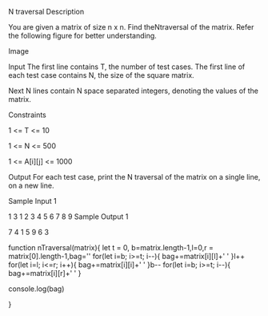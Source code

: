 N traversal 
Description

You are given a matrix of size n x n. Find theNtraversal of the matrix. Refer the following figure for better understanding.

Image


Input
The first line contains T, the number of test cases. The first line of each test case contains N, the size of the square matrix.

Next N lines contain N space separated integers, denoting the values of the matrix.



Constraints

1 <= T <= 10

1 <= N <= 500

1 <= A[i][j] <= 1000


Output
For each test case, print the N traversal of the matrix on a single line, on a new line.


Sample Input 1 

1
3
1 2 3
4 5 6
7 8 9
Sample Output 1

7 4 1 5 9 6 3 






function nTraversal(matrix){
   let t = 0, b=matrix.length-1,l=0,r = matrix[0].length-1,bag=''
   for(let i=b; i>=t; i--){
       bag+=matrix[i][l]+' '
   }l++
   for(let i=l; i<=r; i++){
       bag+=matrix[i][i]+' '
   }b--
   for(let i=b; i>=t; i--){
       bag+=matrix[i][r]+' '
   }
   
   console.log(bag)
          
}
